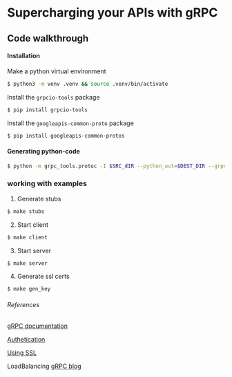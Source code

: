 Supercharging your APIs with gRPC
=============================

## Code walkthrough

#### Installation

Make a python virtual environment

```bash
$ python3 -m venv .venv && source .venv/bin/activate
```

Install the `grpcio-tools` package

```bash 
$ pip install grpcio-tools
```

Install the `googleapis-common-proto` package

```bash
$ pip install googleapis-common-protos
```

#### Generating python-code

```bash
$ python -m grpc_tools.protoc -I $SRC_dIR --python_out=$DEST_DIR --grpc_python_out=. $SRC_DIR/$proto_file
```

### working with examples

1. Generate stubs
```bash 
$ make stubs
```

2. Start client
```bash
$ make client
```

3. Start server
```bash
$ make server
```

4. Generate ssl certs
```bash
$ make gen_key
```

###### References

[gRPC documentation](https://grpc.io/docs/quickstart/python.html)

[Authetication](https://grpc.io/docs/guides/auth.html#python)

[Using SSL](https://www.sandtable.com/using-ssl-with-grpc-in-python)

LoadBalancing [gRPC blog](https://grpc.io/blog/)